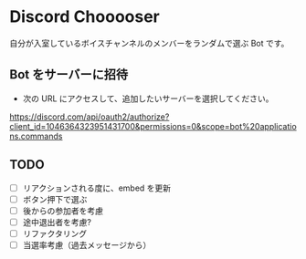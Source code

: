 # Discord Chooooser

自分が入室しているボイスチャンネルのメンバーをランダムで選ぶ Bot です。

## Bot をサーバーに招待

- 次の URL にアクセスして、追加したいサーバーを選択してください。

https://discord.com/api/oauth2/authorize?client_id=1046364323951431700&permissions=0&scope=bot%20applications.commands

## TODO

- [ ] リアクションされる度に、embed を更新
- [ ] ボタン押下で選ぶ
- [ ] 後からの参加者を考慮
- [ ] 途中退出者を考慮?
- [ ] リファクタリング
- [ ] 当選率考慮（過去メッセージから）

